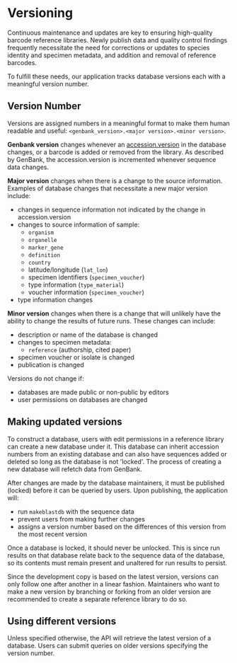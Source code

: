 # Versioning

Continuous maintenance and updates are key to ensuring high-quality barcode reference libraries. Newly publish data and quality control findings frequently necessitate the need for corrections or updates to species identity and specimen metadata, and addition and removal of reference barcodes. 

To fulfill these needs, our application tracks database versions each with a meaningful version number.

## Version Number

Versions are assigned numbers in a meaningful format to make them human readable and useful: `<genbank_version>.<major version>.<minor version>`. 

**Genbank version** changes whenever an [accession.version](https://www.ncbi.nlm.nih.gov/genbank/samplerecord/#VersionB) in the database changes, or a barcode is added or removed from the library. As described by GenBank, the accession.version is incremented whenever sequence data changes.

**Major version** changes when there is a change to the source information. Examples of database changes that necessitate a new major version include:

- changes in sequence information not indicated by the change in accession.version
- changes to source information of sample:
  - `organism`
  - `organelle`
  - `marker_gene`
  - `definition`
  - `country`
  - latitude/longitude (`lat_lon`)
  - specimen identifiers (`specimen_voucher`)
  - type information (`type_material`)
  - voucher information (`specimen_voucher`)
- type information changes 

**Minor version** changes when there is a change that will unlikely have the ability to change the results of future runs. These changes can include:
- description or name of the database is changed
- changes to specimen metadata:
  - `reference` (authorship, cited paper)
- specimen voucher or isolate is changed
- publication is changed

Versions do not change if:
- databases are made public or non-public by editors
- user permissions on databases are changed 

## Making updated versions

To construct a database, users with edit permissions in a reference library can create a new database under it. This database can inherit accession numbers from an existing database and can also have sequences added or deleted so long as the database is not 'locked'. The process of creating a new database will refetch data from GenBank.

After changes are made by the database maintainers, it must be published (locked) before it can be queried by users. Upon publishing, the application will:
- run `makeblastdb` with the sequence data 
- prevent users from making further changes
- assigns a version number based on the differences of this version from the most recent version

Once a database is locked, it should never be unlocked. This is since run results on that database relate back to the sequence data of the database, so its contents must remain present and unaltered for run results to persist.

Since the development copy is based on the latest version, versions can only follow one after another in a linear fashion. Maintainers who want to make a new version by branching or forking from an older version are recommended to create a separate reference library to do so.

## Using different versions

Unless specified otherwise, the API will retrieve the latest version of a database. Users can submit queries on older versions specifying the version number.